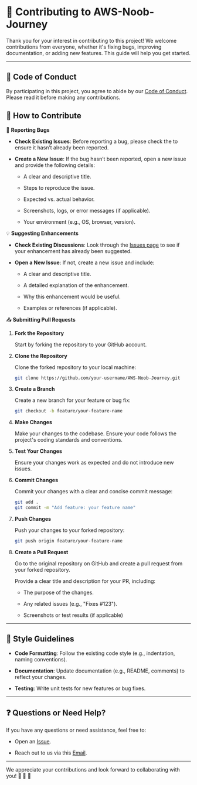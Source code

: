 # 🚀 Contributing to AWS-Noob-Journey

Thank you for your interest in contributing to this project! We welcome contributions from everyone, whether it's fixing bugs, improving documentation, or adding new features. This guide will help you get started.

---
## 📜 Code of Conduct

By participating in this project, you agree to abide by our [Code of Conduct](https://github.com/chutrunganh/AWS-Noob-Journey/blob/master/.github/CODE_OF_CONDUCT.md). Please read it before making any contributions.

## 🤝 How to Contribute

🐛 **Reporting Bugs**

- **Check Existing Issues**: Before reporting a bug, please check the  to ensure it hasn’t already been reported.

- **Create a New Issue**: If the bug hasn’t been reported, open a new issue and provide the following details:

  - A clear and descriptive title.
  
  - Steps to reproduce the issue.
  
  - Expected vs. actual behavior.
  
  - Screenshots, logs, or error messages (if applicable).
  
  - Your environment (e.g., OS, browser, version).

💡 **Suggesting Enhancements**

- **Check Existing Discussions**: Look through the [Issues page](https://github.com/chutrunganh/AWS-Noob-Journey/issues) to see if your enhancement has already been suggested.

- **Open a New Issue**: If not, create a new issue and include:

  - A clear and descriptive title.

  - A detailed explanation of the enhancement.

  - Why this enhancement would be useful.

  - Examples or references (if applicable).

📤 **Submitting Pull Requests**

1. **Fork the Repository**
   
    Start by forking the repository to your GitHub account.

2. **Clone the Repository**

   Clone the forked repository to your local machine:

    ```bash
    git clone https://github.com/your-username/AWS-Noob-Journey.git
    ```

3. **Create a Branch**

    Create a new branch for your feature or bug fix:

    ```bash
    git checkout -b feature/your-feature-name
    ```

4. **Make Changes**

    Make your changes to the codebase. Ensure your code follows the project's coding standards and conventions.

5. **Test Your Changes**

    Ensure your changes work as expected and do not introduce new issues.

6. **Commit Changes**

     Commit your changes with a clear and concise commit message:

    ```bash
    git add .
    git commit -m "Add feature: your feature name"
    ```

7. **Push Changes**

     Push your changes to your forked repository:

    ```bash
    git push origin feature/your-feature-name
    ```

8. **Create a Pull Request**

    Go to the original repository on GitHub and create a pull request from your forked repository. 

    Provide a clear title and description for your PR, including:

    - The purpose of the changes.
    
    - Any related issues (e.g., "Fixes #123").
    
    - Screenshots or test results (if applicable)

---
## 🎨 Style Guidelines

- **Code Formatting**: Follow the existing code style (e.g., indentation, naming conventions).

- **Documentation**: Update documentation (e.g., README, comments) to reflect your changes.

- **Testing**: Write unit tests for new features or bug fixes.
---
## ❓ Questions or Need Help?

If you have any questions or need assistance, feel free to:

- Open an [Issue](https://github.com/chutrunganh/AWS-Noob-Journey/issues/new?template=Blank+issue).

- Reach out to us via this [Email](mailto:chutrunganh04@gmail.com).

---

We appreciate your contributions and look forward to collaborating with you!  🎉 🎉 🎉
